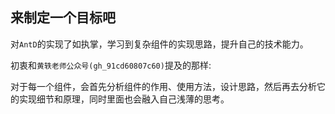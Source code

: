 
## 来制定一个目标吧

对`AntD`的实现了如执掌，学习到复杂组件的实现思路，提升自己的技术能力。

初衷和`黄轶老师公众号(gh_91cd60807c60)`提及的那样:

对于每一个组件，会首先分析组件的作用、使用方法，设计思路，然后再去分析它的实现细节和原理，同时里面也会融入自己浅薄的思考。
